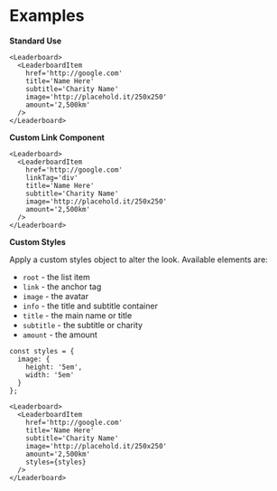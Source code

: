# Examples

**Standard Use**

```
<Leaderboard>
  <LeaderboardItem
    href='http://google.com'
    title='Name Here'
    subtitle='Charity Name'
    image='http://placehold.it/250x250'
    amount='2,500km'
  />
</Leaderboard>
```

**Custom Link Component**

```
<Leaderboard>
  <LeaderboardItem
    href='http://google.com'
    linkTag='div'
    title='Name Here'
    subtitle='Charity Name'
    image='http://placehold.it/250x250'
    amount='2,500km'
  />
</Leaderboard>
```

**Custom Styles**

Apply a custom styles object to alter the look. Available elements are:

- `root` - the list item
- `link` - the anchor tag
- `image` - the avatar
- `info` - the title and subtitle container
- `title` - the main name or title
- `subtitle` - the subtitle or charity
- `amount` - the amount

```
const styles = {
  image: {
    height: '5em',
    width: '5em'
  }
};

<Leaderboard>
  <LeaderboardItem
    href='http://google.com'
    title='Name Here'
    subtitle='Charity Name'
    image='http://placehold.it/250x250'
    amount='2,500km'
    styles={styles}
  />
</Leaderboard>
```
